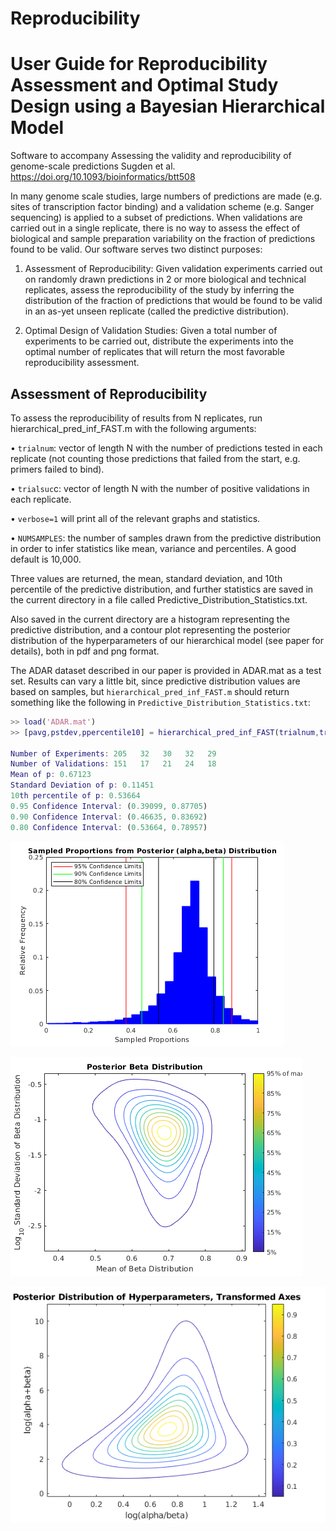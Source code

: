 # Reproducibility

 User Guide for Reproducibility Assessment and Optimal Study Design using a Bayesian Hierarchical Model
 ============= 
 
 Software to accompany Assessing the validity and reproducibility of genome-scale predictions Sugden et al. https://doi.org/10.1093/bioinformatics/btt508

In many genome scale studies, large numbers of predictions are made (e.g. sites of transcription factor binding) and a validation scheme (e.g. Sanger sequencing) is applied to a subset of predictions. When validations are carried out in a single replicate, there is no way to assess the effect of biological and sample preparation variability on the fraction of predictions found to be valid. Our software serves two distinct purposes:

1.	Assessment of Reproducibility: Given validation experiments carried out on randomly drawn predictions in 2 or more biological and technical replicates, assess the reproducibility of the study by inferring the distribution of the fraction of predictions that would be found to be valid in an as-yet unseen replicate (called the predictive distribution).

2.	Optimal Design of Validation Studies: Given a total number of experiments to be carried out, distribute the experiments into the optimal number of replicates that will return the most favorable reproducibility assessment.

Assessment of Reproducibility
--------------- 

To assess the reproducibility of results from N replicates, run hierarchical_pred_inf_FAST.m with the following arguments:

•	`trialnum`: vector of length N with the number of predictions tested in each replicate (not counting those predictions that failed from the start, e.g. primers failed to bind).

•	`trialsuc`c: vector of length N with the number of positive validations in each replicate.

•	`verbose=1` will print all of the relevant graphs and statistics.

•	`NUMSAMPLES`: the number of samples drawn from the predictive distribution in order to infer statistics like mean, variance and percentiles. A good default is 10,000.

Three values are returned, the mean, standard deviation, and 10th percentile of the predictive distribution, and further statistics are saved in the current directory in a file called Predictive_Distribution_Statistics.txt.

Also saved in the current directory are a histogram representing the predictive distribution, and a contour plot representing the posterior distribution of the hyperparameters of our hierarchical model (see paper for details), both in pdf and png format.

The ADAR dataset described in our paper is provided in ADAR.mat as a test set. Results can vary a little bit, since predictive distribution values are based on samples, but `hierarchical_pred_inf_FAST.m` should return something like the following in `Predictive_Distribution_Statistics.txt`:

```matlab
>> load('ADAR.mat')
>> [pavg,pstdev,ppercentile10] = hierarchical_pred_inf_FAST(trialnum,trialsucc,1,10000);

Number of Experiments: 205   32   30   32   29
Number of Validations: 151   17   21   24   18
Mean of p: 0.67123
Standard Deviation of p: 0.11451
10th percentile of p: 0.53664
0.95 Confidence Interval: (0.39099, 0.87705)
0.90 Confidence Interval: (0.46635, 0.83692)
0.80 Confidence Interval: (0.53664, 0.78957)
```

![Posterior Beta](https://github.com/gibbs-hmm/Reproducibility/blob/main/images/Sampled_Proportions_from_Posterior_Beta_Distribution.png
)

![Posterior Beta Contour](https://github.com/gibbs-hmm/Reproducibility/blob/main/images/Contour_Representation_of_Posterior_Beta_Distribution.png
)

![Hyperparameters](https://github.com/gibbs-hmm/Reproducibility/blob/main/images/hyperparameters.png)


